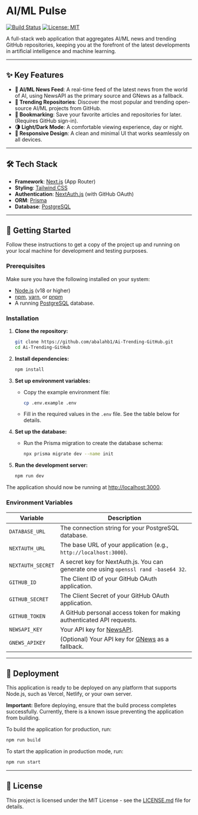 # AI/ML Pulse

[![Build Status](https://img.shields.io/badge/build-failing-red.svg)](https://github.com/actions)
[![License: MIT](https://img.shields.io/badge/License-MIT-yellow.svg)](https://opensource.org/licenses/MIT)

A full-stack web application that aggregates AI/ML news and trending GitHub repositories, keeping you at the forefront of the latest developments in artificial intelligence and machine learning.

***

## ✨ Key Features

*   **📰 AI/ML News Feed**: A real-time feed of the latest news from the world of AI, using NewsAPI as the primary source and GNews as a fallback.
*   **🚀 Trending Repositories**: Discover the most popular and trending open-source AI/ML projects from GitHub.
*   **🔖 Bookmarking**: Save your favorite articles and repositories for later. (Requires GitHub sign-in).
*   **🌗 Light/Dark Mode**: A comfortable viewing experience, day or night.
*   **📱 Responsive Design**: A clean and minimal UI that works seamlessly on all devices.

***

## 🛠️ Tech Stack

*   **Framework**: [Next.js](https://nextjs.org/) (App Router)
*   **Styling**: [Tailwind CSS](https://tailwindcss.com/)
*   **Authentication**: [NextAuth.js](https://next-auth.js.org/) (with GitHub OAuth)
*   **ORM**: [Prisma](https://www.prisma.io/)
*   **Database**: [PostgreSQL](https://www.postgresql.org/)

***

## 🚀 Getting Started

Follow these instructions to get a copy of the project up and running on your local machine for development and testing purposes.

### Prerequisites

Make sure you have the following installed on your system:

*   [Node.js](https://nodejs.org/en/) (v18 or higher)
*   [npm](https://www.npmjs.com/), [yarn](https://yarnpkg.com/), or [pnpm](https://pnpm.io/)
*   A running [PostgreSQL](https://www.postgresql.org/) database.

### Installation

1.  **Clone the repository:**
    ```bash
    git clone https://github.com/abalahb1/Ai-Trending-GitHub.git
    cd Ai-Trending-GitHub
    ```

2.  **Install dependencies:**
    ```bash
    npm install
    ```

3.  **Set up environment variables:**
    *   Copy the example environment file:
        ```bash
        cp .env.example .env
        ```
    *   Fill in the required values in the `.env` file. See the table below for details.

4.  **Set up the database:**
    *   Run the Prisma migration to create the database schema:
        ```bash
        npx prisma migrate dev --name init
        ```

5.  **Run the development server:**
    ```bash
    npm run dev
    ```

The application should now be running at [http://localhost:3000](http://localhost:3000).

### Environment Variables

| Variable          | Description                                                                 |
| ----------------- | --------------------------------------------------------------------------- |
| `DATABASE_URL`    | The connection string for your PostgreSQL database.                         |
| `NEXTAUTH_URL`    | The base URL of your application (e.g., `http://localhost:3000`).           |
| `NEXTAUTH_SECRET` | A secret key for NextAuth.js. You can generate one using `openssl rand -base64 32`. |
| `GITHUB_ID`       | The Client ID of your GitHub OAuth application.                             |
| `GITHUB_SECRET`   | The Client Secret of your GitHub OAuth application.                         |
| `GITHUB_TOKEN`    | A GitHub personal access token for making authenticated API requests.       |
| `NEWSAPI_KEY`     | Your API key for [NewsAPI](https://newsapi.org/).                           |
| `GNEWS_APIKEY`    | (Optional) Your API key for [GNews](https://gnews.io/) as a fallback.       |

***

## 🚢 Deployment

This application is ready to be deployed on any platform that supports Node.js, such as Vercel, Netlify, or your own server.

**Important:** Before deploying, ensure that the build process completes successfully. Currently, there is a known issue preventing the application from building.

To build the application for production, run:
```bash
npm run build
```

To start the application in production mode, run:
```bash
npm run start
```

***

## 📄 License

This project is licensed under the MIT License - see the [LICENSE.md](LICENSE.md) file for details.
